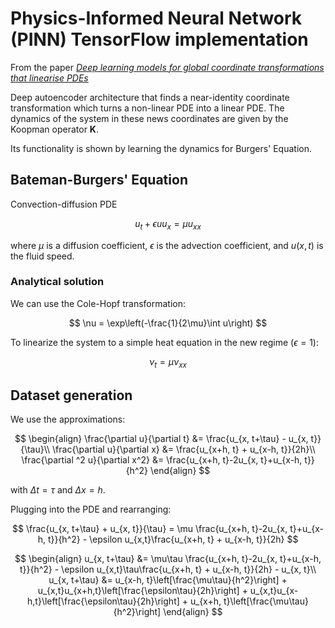 # Physics-Informed Neural Network (PINN) TensorFlow implementation
From the paper [_Deep learning models for global coordinate transformations that linearise PDEs_](https://www.cambridge.org/core/journals/european-journal-of-applied-mathematics/article/abs/deep-learning-models-for-global-coordinate-transformations-that-linearise-pdes/4C3252EA5D681D07D933AD31EE539192)

Deep autoencoder architecture that finds a near-identity coordinate transformation which turns a non-linear PDE into a linear PDE. 
The dynamics of the system in these news coordinates are given by the Koopman operator **K**.
  
Its functionality is shown by learning the dynamics for Burgers' Equation.

## Bateman-Burgers' Equation
Convection-diffusion PDE

$$
u_t + \epsilon u u_x = \mu u_{xx}
$$

where $\mu$ is a diffusion coefficient, $\epsilon$ is the advection coefficient, and $u(x, t)$ is the fluid speed.

### Analytical solution
We can use the Cole-Hopf transformation:

$$
\nu = \exp\left(-\frac{1}{2\mu}\int u\right) 
$$

To linearize the system to a simple heat equation in the new regime ($\epsilon = 1$):

$$
\nu_t = \mu\nu_{xx}
$$

## Dataset generation
We use the approximations:

$$
\begin{align}
\frac{\partial u}{\partial t} &= \frac{u_{x, t+\tau} - u_{x, t}}{\tau}\\
\frac{\partial u}{\partial x} &= \frac{u_{x+h, t} + u_{x-h, t}}{2h}\\
\frac{\partial ^2 u}{\partial x^2} &= \frac{u_{x+h, t}-2u_{x, t}+u_{x-h, t}}{h^2}
\end{align}
$$

with $\Delta t = \tau$ and $\Delta x = h$.

Plugging into the PDE and rearranging:

$$
\frac{u_{x, t+\tau} + u_{x, t}}{\tau} = \mu \frac{u_{x+h, t}-2u_{x, t}+u_{x-h, t}}{h^2} - \epsilon u_{x,t}\frac{u_{x+h, t} + u_{x-h, t}}{2h}
$$

$$
\begin{align}
u_{x, t+\tau} &= \mu\tau \frac{u_{x+h, t}-2u_{x, t}+u_{x-h, t}}{h^2} - \epsilon u_{x,t}\tau\frac{u_{x+h, t} + u_{x-h, t}}{2h} - u_{x, t}\\
u_{x, t+\tau} &= u_{x-h, t}\left[\frac{\mu\tau}{h^2}\right] + u_{x,t}u_{x+h,t}\left[\frac{\epsilon\tau}{2h}\right] + u_{x,t}u_{x-h,t}\left[\frac{\epsilon\tau}{2h}\right] + u_{x+h, t}\left[\frac{\mu\tau}{h^2}\right]
\end{align}
$$
